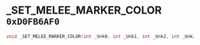 # _SET_MELEE_MARKER_COLOR `0xD0FB6AF0`

```cpp
void _SET_MELEE_MARKER_COLOR(int _Unk0, int _Unk1, int _Unk2, int _Unk3);
```